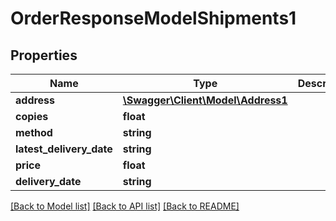 # OrderResponseModelShipments1

## Properties
Name | Type | Description | Notes
------------ | ------------- | ------------- | -------------
**address** | [**\Swagger\Client\Model\Address1**](Address1.md) |  | 
**copies** | **float** |  | 
**method** | **string** |  | [optional] 
**latest_delivery_date** | **string** |  | [optional] 
**price** | **float** |  | [optional] 
**delivery_date** | **string** |  | [optional] 

[[Back to Model list]](../README.md#documentation-for-models) [[Back to API list]](../README.md#documentation-for-api-endpoints) [[Back to README]](../README.md)


